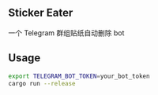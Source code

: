 ## Sticker Eater

一个 Telegram 群组贴纸自动删除 bot

## Usage

```sh
export TELEGRAM_BOT_TOKEN=your_bot_token
cargo run --release
```
